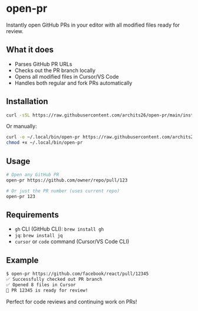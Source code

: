 # open-pr

Instantly open GitHub PRs in your editor with all modified files ready for review.

## What it does

- Parses GitHub PR URLs
- Checks out the PR branch locally
- Opens all modified files in Cursor/VS Code
- Handles both regular and fork PRs automatically

## Installation

```bash
curl -sSL https://raw.githubusercontent.com/archits26/open-pr/main/install.sh | bash
```

Or manually:
```bash
curl -o ~/.local/bin/open-pr https://raw.githubusercontent.com/archits26/open-pr/main/open-pr
chmod +x ~/.local/bin/open-pr
```

## Usage

```bash
# Open any GitHub PR
open-pr https://github.com/owner/repo/pull/123

# Or just the PR number (uses current repo)
open-pr 123
```

## Requirements

- `gh` CLI (GitHub CLI): `brew install gh`
- `jq`: `brew install jq`
- `cursor` or `code` command (Cursor/VS Code CLI)

## Example

```bash
$ open-pr https://github.com/facebook/react/pull/12345
✅ Successfully checked out PR branch
✅ Opened 8 files in Cursor
🚀 PR 12345 is ready for review!
```

Perfect for code reviews and continuing work on PRs!
